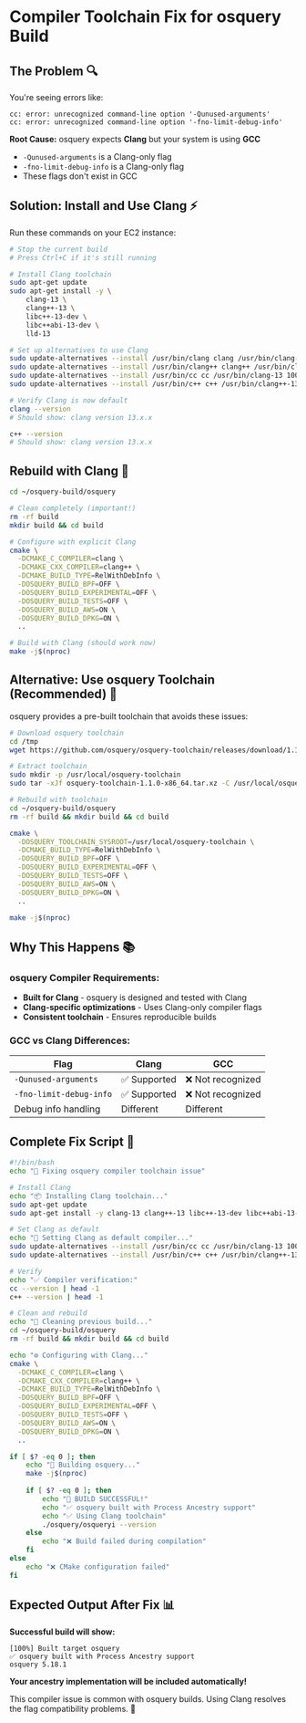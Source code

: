 # Compiler Toolchain Fix for osquery Build

## The Problem 🔍

You're seeing errors like:
```
cc: error: unrecognized command-line option '-Qunused-arguments'
cc: error: unrecognized command-line option '-fno-limit-debug-info'
```

**Root Cause:** osquery expects **Clang** but your system is using **GCC**
- `-Qunused-arguments` is a Clang-only flag
- `-fno-limit-debug-info` is a Clang-only flag
- These flags don't exist in GCC

## Solution: Install and Use Clang ⚡

Run these commands on your EC2 instance:

```bash
# Stop the current build
# Press Ctrl+C if it's still running

# Install Clang toolchain
sudo apt-get update
sudo apt-get install -y \
    clang-13 \
    clang++-13 \
    libc++-13-dev \
    libc++abi-13-dev \
    lld-13

# Set up alternatives to use Clang
sudo update-alternatives --install /usr/bin/clang clang /usr/bin/clang-13 100
sudo update-alternatives --install /usr/bin/clang++ clang++ /usr/bin/clang++-13 100
sudo update-alternatives --install /usr/bin/cc cc /usr/bin/clang-13 100
sudo update-alternatives --install /usr/bin/c++ c++ /usr/bin/clang++-13 100

# Verify Clang is now default
clang --version
# Should show: clang version 13.x.x

c++ --version  
# Should show: clang version 13.x.x
```

## Rebuild with Clang 🔨

```bash
cd ~/osquery-build/osquery

# Clean completely (important!)
rm -rf build
mkdir build && cd build

# Configure with explicit Clang
cmake \
  -DCMAKE_C_COMPILER=clang \
  -DCMAKE_CXX_COMPILER=clang++ \
  -DCMAKE_BUILD_TYPE=RelWithDebInfo \
  -DOSQUERY_BUILD_BPF=OFF \
  -DOSQUERY_BUILD_EXPERIMENTAL=OFF \
  -DOSQUERY_BUILD_TESTS=OFF \
  -DOSQUERY_BUILD_AWS=ON \
  -DOSQUERY_BUILD_DPKG=ON \
  ..

# Build with Clang (should work now)
make -j$(nproc)
```

## Alternative: Use osquery Toolchain (Recommended) 🎯

osquery provides a pre-built toolchain that avoids these issues:

```bash
# Download osquery toolchain
cd /tmp
wget https://github.com/osquery/osquery-toolchain/releases/download/1.1.0/osquery-toolchain-1.1.0-x86_64.tar.xz

# Extract toolchain
sudo mkdir -p /usr/local/osquery-toolchain
sudo tar -xJf osquery-toolchain-1.1.0-x86_64.tar.xz -C /usr/local/osquery-toolchain --strip 1

# Rebuild with toolchain
cd ~/osquery-build/osquery
rm -rf build && mkdir build && cd build

cmake \
  -DOSQUERY_TOOLCHAIN_SYSROOT=/usr/local/osquery-toolchain \
  -DCMAKE_BUILD_TYPE=RelWithDebInfo \
  -DOSQUERY_BUILD_BPF=OFF \
  -DOSQUERY_BUILD_EXPERIMENTAL=OFF \
  -DOSQUERY_BUILD_TESTS=OFF \
  -DOSQUERY_BUILD_AWS=ON \
  -DOSQUERY_BUILD_DPKG=ON \
  ..

make -j$(nproc)
```

## Why This Happens 📚

### osquery Compiler Requirements:
- **Built for Clang** - osquery is designed and tested with Clang
- **Clang-specific optimizations** - Uses Clang-only compiler flags
- **Consistent toolchain** - Ensures reproducible builds

### GCC vs Clang Differences:
| Flag | Clang | GCC |
|------|-------|-----|
| `-Qunused-arguments` | ✅ Supported | ❌ Not recognized |
| `-fno-limit-debug-info` | ✅ Supported | ❌ Not recognized |
| Debug info handling | Different | Different |

## Complete Fix Script 🚀

```bash
#!/bin/bash
echo "🔧 Fixing osquery compiler toolchain issue"

# Install Clang
echo "📦 Installing Clang toolchain..."
sudo apt-get update
sudo apt-get install -y clang-13 clang++-13 libc++-13-dev libc++abi-13-dev

# Set Clang as default
echo "🔄 Setting Clang as default compiler..."
sudo update-alternatives --install /usr/bin/cc cc /usr/bin/clang-13 100
sudo update-alternatives --install /usr/bin/c++ c++ /usr/bin/clang++-13 100

# Verify
echo "✅ Compiler verification:"
cc --version | head -1
c++ --version | head -1

# Clean and rebuild
echo "🧹 Cleaning previous build..."
cd ~/osquery-build/osquery
rm -rf build && mkdir build && cd build

echo "⚙️ Configuring with Clang..."
cmake \
  -DCMAKE_C_COMPILER=clang \
  -DCMAKE_CXX_COMPILER=clang++ \
  -DCMAKE_BUILD_TYPE=RelWithDebInfo \
  -DOSQUERY_BUILD_BPF=OFF \
  -DOSQUERY_BUILD_EXPERIMENTAL=OFF \
  -DOSQUERY_BUILD_TESTS=OFF \
  -DOSQUERY_BUILD_AWS=ON \
  -DOSQUERY_BUILD_DPKG=ON \
  ..

if [ $? -eq 0 ]; then
    echo "🔨 Building osquery..."
    make -j$(nproc)
    
    if [ $? -eq 0 ]; then
        echo "🎉 BUILD SUCCESSFUL!"
        echo "✅ osquery built with Process Ancestry support"
        echo "✅ Using Clang toolchain"
        ./osquery/osqueryi --version
    else
        echo "❌ Build failed during compilation"
    fi
else
    echo "❌ CMake configuration failed"
fi
```

## Expected Output After Fix 📊

**Successful build will show:**
```
[100%] Built target osquery
✅ osquery built with Process Ancestry support
osquery 5.18.1
```

**Your ancestry implementation will be included automatically!**

This compiler issue is common with osquery builds. Using Clang resolves the flag compatibility problems. 🎯
